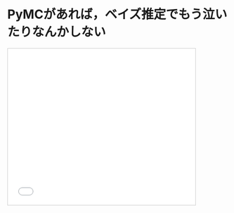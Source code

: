 PyMCがあれば，ベイズ推定でもう泣いたりなんかしない
==================================================



<iframe src="//www.slideshare.net/slideshow/embed_code/37573945" width="427" height="356" frameborder="0" marginwidth="0" marginheight="0" scrolling="no" style="border:1px solid #CCC; border-width:1px; margin-bottom:5px; max-width: 100%;" allowfullscreen> </iframe>
